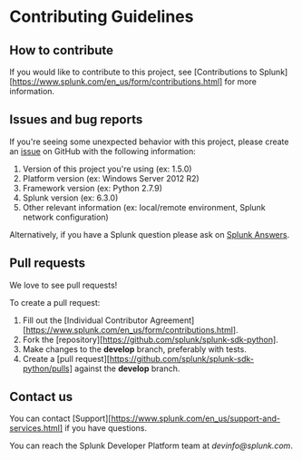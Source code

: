 # Contributing Guidelines

## How to contribute

If you would like to contribute to this project, see [Contributions to Splunk][https://www.splunk.com/en_us/form/contributions.html] for more information.

## Issues and bug reports

If you're seeing some unexpected behavior with this project, please create an [issue](https://github.com/splunk/splunk-sdk-python/issues) on GitHub with the following information:

1. Version of this project you're using (ex: 1.5.0)
2. Platform version (ex: Windows Server 2012 R2)
3. Framework version (ex: Python 2.7.9)
4. Splunk version (ex: 6.3.0)
5. Other relevant information (ex: local/remote environment, Splunk network configuration)

Alternatively, if you have a Splunk question please ask on [Splunk Answers](https://community.splunk.com/t5/Splunk-Development/ct-p/developer-tools).

## Pull requests

We love to see pull requests!

To create a pull request:

1. Fill out the [Individual Contributor Agreement][https://www.splunk.com/en_us/form/contributions.html].
1. Fork the [repository][https://github.com/splunk/splunk-sdk-python].
1. Make changes to the **develop** branch, preferably with tests.
1. Create a [pull request][https://github.com/splunk/splunk-sdk-python/pulls] against the **develop** branch.

## Contact us

You can contact [Support][https://www.splunk.com/en_us/support-and-services.html] if you have questions.

You can reach the Splunk Developer Platform team at _devinfo@splunk.com_.

